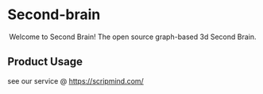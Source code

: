 # Second-brain

<p align="center">
Welcome to Second Brain! The open source graph-based
3d Second Brain.
</p>

## Product Usage

see our service @ https://scripmind.com/
